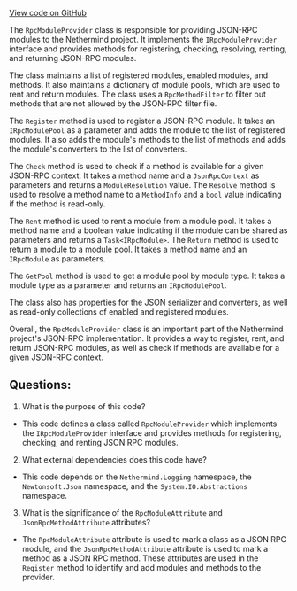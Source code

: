 [View code on GitHub](https://github.com/NethermindEth/nethermind/src/Nethermind/Nethermind.JsonRpc/Modules/RpcModuleProvider.cs)

The `RpcModuleProvider` class is responsible for providing JSON-RPC modules to the Nethermind project. It implements the `IRpcModuleProvider` interface and provides methods for registering, checking, resolving, renting, and returning JSON-RPC modules. 

The class maintains a list of registered modules, enabled modules, and methods. It also maintains a dictionary of module pools, which are used to rent and return modules. The class uses a `RpcMethodFilter` to filter out methods that are not allowed by the JSON-RPC filter file. 

The `Register` method is used to register a JSON-RPC module. It takes an `IRpcModulePool` as a parameter and adds the module to the list of registered modules. It also adds the module's methods to the list of methods and adds the module's converters to the list of converters. 

The `Check` method is used to check if a method is available for a given JSON-RPC context. It takes a method name and a `JsonRpcContext` as parameters and returns a `ModuleResolution` value. The `Resolve` method is used to resolve a method name to a `MethodInfo` and a `bool` value indicating if the method is read-only. 

The `Rent` method is used to rent a module from a module pool. It takes a method name and a boolean value indicating if the module can be shared as parameters and returns a `Task<IRpcModule>`. The `Return` method is used to return a module to a module pool. It takes a method name and an `IRpcModule` as parameters. 

The `GetPool` method is used to get a module pool by module type. It takes a module type as a parameter and returns an `IRpcModulePool`. 

The class also has properties for the JSON serializer and converters, as well as read-only collections of enabled and registered modules. 

Overall, the `RpcModuleProvider` class is an important part of the Nethermind project's JSON-RPC implementation. It provides a way to register, rent, and return JSON-RPC modules, as well as check if methods are available for a given JSON-RPC context.
## Questions: 
 1. What is the purpose of this code?
- This code defines a class called `RpcModuleProvider` which implements the `IRpcModuleProvider` interface and provides methods for registering, checking, and renting JSON RPC modules.

2. What external dependencies does this code have?
- This code depends on the `Nethermind.Logging` namespace, the `Newtonsoft.Json` namespace, and the `System.IO.Abstractions` namespace.

3. What is the significance of the `RpcModuleAttribute` and `JsonRpcMethodAttribute` attributes?
- The `RpcModuleAttribute` attribute is used to mark a class as a JSON RPC module, and the `JsonRpcMethodAttribute` attribute is used to mark a method as a JSON RPC method. These attributes are used in the `Register` method to identify and add modules and methods to the provider.
